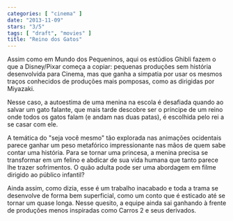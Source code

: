 ```yaml
---
categories: [ "cinema" ]
date: "2013-11-09"
stars: "3/5"
tags: [ "draft", "movies" ]
title: "Reino dos Gatos"
---
```

Assim como em Mundo dos Pequeninos, aqui os estúdios Ghibli fazem o
que a Disney/Pixar começa a copiar: pequenas produções sem história
desenvolvida para Cinema, mas que ganha a simpatia por usar os mesmos
traços conhecidos de produções mais pomposas, como as dirigidas por
Miyazaki.

Nesse caso, a autoestima de uma menina na escola é desafiada quando ao
salvar um gato falante, que mais tarde descobre ser o príncipe de um
reino onde todos os gatos falam (e andam nas duas patas), é escolhida
pelo rei a se casar com ele.

A temática do "seja você mesmo" tão explorada nas animações
ocidentais parece ganhar um peso metafórico impressionante nas mãos
de quem sabe contar uma história. Para se tornar uma princesa, a menina
precisa se transformar em um felino e abdicar de sua vida humana que tanto
parece lhe trazer sofrimentos. O quão adulta pode ser uma abordagem em
filme dirigido ao público infantil?

Ainda assim, como dizia, esse é um trabalho inacabado e toda a trama se
desenvolve de forma bem superficial, como um conto que é esticado até
se tornar um quase longa. Nesse quesito, a equipe ainda sai ganhando à
frente de produções menos inspiradas como Carros 2 e seus derivados.

